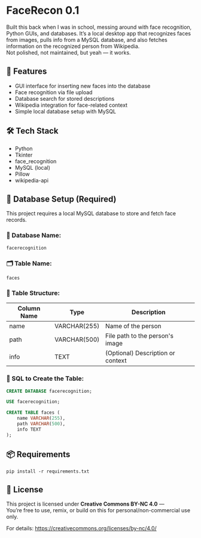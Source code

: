 # FaceRecon 0.1

Built this back when I was in school, messing around with face recognition, Python GUIs, and databases.
It’s a local desktop app that recognizes faces from images, pulls info from a MySQL database, and also fetches information on the recognized person from Wikipedia.  
Not polished, not maintained, but yeah — it works.

## 🚀 Features

- GUI interface for inserting new faces into the database
- Face recognition via file upload
- Database search for stored descriptions
- Wikipedia integration for face-related context
- Simple local database setup with MySQL

## 🛠️ Tech Stack

- Python
- Tkinter
- face_recognition
- MySQL (local)
- Pillow
- wikipedia-api

## 🧩 Database Setup (Required)

This project requires a local MySQL database to store and fetch face records.

### 📂 Database Name:
`facerecognition`

### 🗂️ Table Name:
`faces`

### 🧱 Table Structure:

| Column Name | Type        | Description                         |
|-------------|-------------|-------------------------------------|
| name        | VARCHAR(255)| Name of the person                  |
| path        | VARCHAR(500)| File path to the person's image     |
| info        | TEXT        | (Optional) Description or context   |

### 📜 SQL to Create the Table:

```sql
CREATE DATABASE facerecognition;

USE facerecognition;

CREATE TABLE faces (
    name VARCHAR(255),
    path VARCHAR(500),
    info TEXT
);

```
## 📦 Requirements
```
pip install -r requirements.txt
```
## 📄 License

This project is licensed under **Creative Commons BY-NC 4.0** —  
You’re free to use, remix, or build on this for personal/non-commercial use only.

For details: https://creativecommons.org/licenses/by-nc/4.0/

